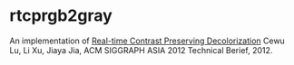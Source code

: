 # rtcprgb2gray
An implementation of [Real-time Contrast Preserving Decolorization](http://www.cse.cuhk.edu.hk/~leojia/papers/siga12t_color2gray.pdf) Cewu Lu, Li Xu, Jiaya Jia, ACM SIGGRAPH ASIA 2012 Technical Berief, 2012.
